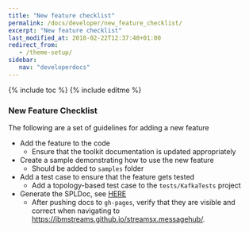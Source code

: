 ```yaml
---
title: "New feature checklist"
permalink: /docs/developer/new_feature_checklist/
excerpt: "New feature checklist"
last_modified_at: 2018-02-22T12:37:48+01:00
redirect_from:
   - /theme-setup/
sidebar:
   nav: "developerdocs"
---
```

{% include toc %}
{% include editme %}

### New Feature Checklist 

The following are a set of guidelines for adding a new feature

* Add the feature to the code
  * Ensure that the toolkit documentation is updated appropriately
* Create a sample demonstrating how to use the new feature
  * Should be added to `samples` folder
* Add a test case to ensure that the feature gets tested 
  * Add a topology-based test case to the `tests/KafkaTests` project
* Generate the SPLDoc, see [HERE](/streamsx.messagehub/docs/developer/spldoc_process)
  * After pushing docs to `gh-pages`, verify that they are visible and correct when navigating to
  <https://ibmstreams.github.io/streamsx.messagehub/>.
